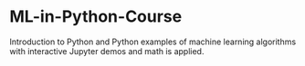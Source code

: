 # ML-in-Python-Course
Introduction to Python and Python examples of machine learning algorithms with interactive Jupyter demos and math is applied.

